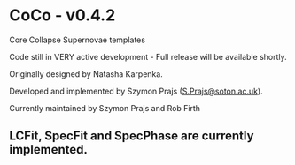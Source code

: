 # CoCo - v0.4.2
Core Collapse Supernovae templates

Code still in VERY active development - Full release will be available shortly.

Originally designed by Natasha Karpenka.

Developed and implemented by Szymon Prajs (S.Prajs@soton.ac.uk).

Currently maintained by Szymon Prajs and Rob Firth

## LCFit, SpecFit and SpecPhase are currently implemented.
